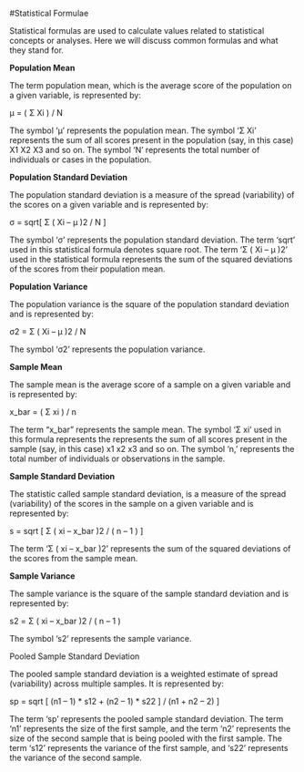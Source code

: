 #Statistical Formulae


Statistical formulas are used to calculate values related to statistical concepts or analyses.  Here we will discuss common formulas and what they stand for.

**Population Mean**

The term population mean, which is the average score of the population on a given variable, is represented by:

μ = ( Σ Xi ) / N

The symbol ‘μ’ represents the population mean.  The symbol ‘Σ Xi’ represents the sum of all scores present in the population (say, in this case) X1 X2 X3 and so on.  The symbol ‘N’ represents the total number of individuals or cases in the population.


**Population Standard Deviation**

The population standard deviation is a measure of the spread (variability) of the scores on a given variable and is represented by:

σ = sqrt[ Σ ( Xi – μ )2 / N ]

The symbol ‘σ’ represents the population standard deviation.  The term ‘sqrt’ used in this statistical formula denotes square root.  The term ‘Σ ( Xi – μ )2’ used in the statistical formula represents the sum of the squared deviations of the scores from their population mean.


**Population Variance**

The population variance is the square of the population standard deviation and is represented by:

σ2 = Σ ( Xi – μ )2 / N

The symbol ‘σ2’ represents the population variance.


**Sample Mean**

The sample mean is the average score of a sample on a given variable and is represented by:

x_bar = ( Σ xi ) / n

The term “x_bar” represents the sample mean.  The symbol ‘Σ xi’ used in this formula represents the represents the sum of all scores present in the sample (say, in this case) x1 x2 x3 and so on.  The symbol ‘n,’ represents the total number of individuals or observations in the sample.


**Sample Standard Deviation**

The statistic called sample standard deviation, is a measure of the spread (variability) of the scores in the sample on a given variable and is represented by:

s = sqrt [ Σ ( xi – x_bar )2 / ( n – 1 ) ]

The term ‘Σ ( xi – x_bar )2’ represents the sum of the squared deviations of the scores from the sample mean.

**Sample Variance**

The sample variance is the square of the sample standard deviation and is represented by:

s2 = Σ ( xi – x_bar )2 / ( n – 1 )

The symbol ‘s2’ represents the sample variance.

Pooled Sample Standard Deviation

The pooled sample standard deviation is a weighted estimate of spread (variability) across multiple samples.  It is represented by:

sp = sqrt [ (n1 – 1) * s12 + (n2 – 1) * s22 ] / (n1 + n2 – 2) ]

The term ‘sp’ represents the pooled sample standard deviation.  The term ‘n1’ represents the size of the first sample, and the term ‘n2’ represents the size of the second sample that is being pooled with the first sample.  The term ‘s12’ represents the variance of the first sample, and ‘s22’ represents the variance of the second sample.